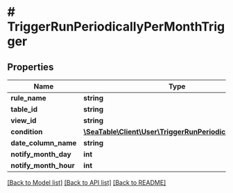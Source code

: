 # # TriggerRunPeriodicallyPerMonthTrigger

## Properties

Name | Type | Description | Notes
------------ | ------------- | ------------- | -------------
**rule_name** | **string** |  | [optional]
**table_id** | **string** |  | [optional]
**view_id** | **string** |  | [optional]
**condition** | [**\SeaTable\Client\User\TriggerRunPeriodicallyCondition**](TriggerRunPeriodicallyCondition.md) |  | [optional]
**date_column_name** | **string** |  | [optional]
**notify_month_day** | **int** |  | [optional]
**notify_month_hour** | **int** |  | [optional]

[[Back to Model list]](../../README.md#models) [[Back to API list]](../../README.md#endpoints) [[Back to README]](../../README.md)
